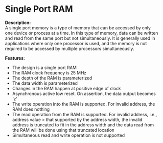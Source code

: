 # Single Port RAM

**Description:**  
 A single port memory is a type of memory that can be accessed by only one device or process at a time. In this type of memory, data can be written and read from the same port but not simultaneously. It is generally used in applications where only one processor is used, and the memory is not required to be accessed by multiple processors simultaneously.

**Features:**  
  * The design is a single port RAM  
  * The RAM clock frequency is 25 MHz
  * The depth of the RAM is parameterized
  * The data width is parameterized
  * Changes in the RAM happen at positive edge of clock
  * Asynchronous active low reset. On assertion, the data output becomes ‘z’
  * The write operation into the RAM is supported. For invalid address, the RAM does nothing
  * The read operation from the RAM is supported. For invalid address, i.e., address value > that supported by the address width, the invalid address is truncated to fit in the address width and the data read from the RAM will be done using that truncated location
  * Simultaneous read and write operation is not supported		
